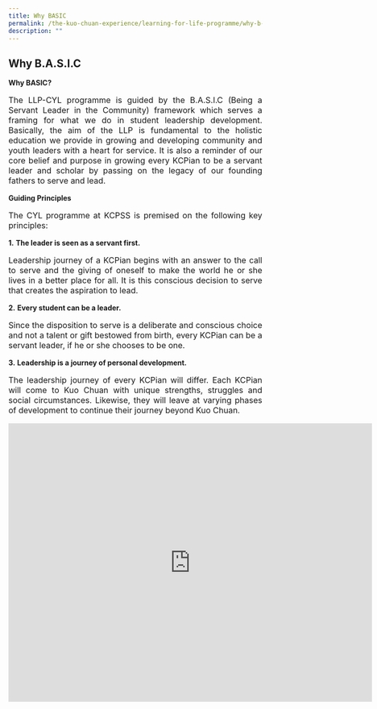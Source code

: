 ```yaml
---
title: Why BASIC
permalink: /the-kuo-chuan-experience/learning-for-life-programme/why-b-a-s-i-c/
description: ""
---
```

## Why B.A.S.I.C


**Why BASIC?**

<p style="text-align: justify;font-size:16px;">
The LLP-CYL programme is guided by the B.A.S.I.C (Being a Servant Leader in the Community) framework which serves a framing for what we do in student leadership development. Basically, the aim of the LLP is fundamental to the holistic education we provide in growing and developing community and youth leaders with a heart for service. It is also a reminder of our core belief and purpose in growing every KCPian to be a servant leader and scholar by passing on the legacy of our founding fathers to serve and lead.</p>

  

**Guiding Principles**
<p style="text-align: justify;font-size:16px;">
The CYL programme at KCPSS is premised on the following key principles:</p>  
  
**1.** **The leader is seen as a servant first.** 

<p style="text-align: justify;font-size:16px;">
Leadership journey of a KCPian begins with an answer to the call to serve and the giving of oneself to make the world he or she lives in a better place for all. It is this conscious decision to serve that creates the aspiration to lead. </p>
  
**2.** **Every student can be a leader.** 
<p style="text-align: justify;font-size:16px;">
Since the disposition to serve is a deliberate and conscious choice and not a talent or gift bestowed from birth, every KCPian can be a servant leader, if he or she chooses to be one.</p>

  
**3.** **Leadership is a journey of personal development.**   
<p style="text-align: justify;font-size:16px;">The leadership journey of every KCPian will differ. Each KCPian will come to Kuo Chuan with unique strengths, struggles and social circumstances. Likewise, they will leave at varying phases of development to continue their journey beyond Kuo Chuan.
</p>

<iframe width="722" height="553" src="https://www.youtube.com/embed/kKxv-tQf7cQ" title="2017 Cambodia Combined UG" frameborder="0" allow="accelerometer; autoplay; clipboard-write; encrypted-media; gyroscope; picture-in-picture; web-share" allowfullscreen></iframe>